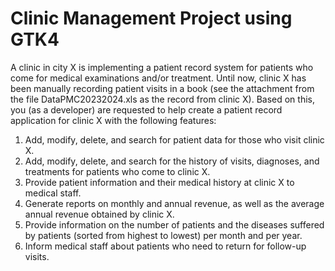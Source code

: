 ﻿# Clinic Management Project using GTK4

A clinic in city X is implementing a patient record system for patients who come for medical examinations and/or treatment. Until now, clinic X has been manually recording patient visits in a book (see the attachment from the file DataPMC20232024.xls as the record from clinic X). Based on this, you (as a developer) are requested to help create a patient record application for clinic X with the following features:

1. Add, modify, delete, and search for patient data for those who visit clinic X.
2. Add, modify, delete, and search for the history of visits, diagnoses, and treatments for patients who come to clinic X.
3. Provide patient information and their medical history at clinic X to medical staff.
4. Generate reports on monthly and annual revenue, as well as the average annual revenue obtained by clinic X.
5. Provide information on the number of patients and the diseases suffered by patients (sorted from highest to lowest) per month and per year.
6. Inform medical staff about patients who need to return for follow-up visits.
